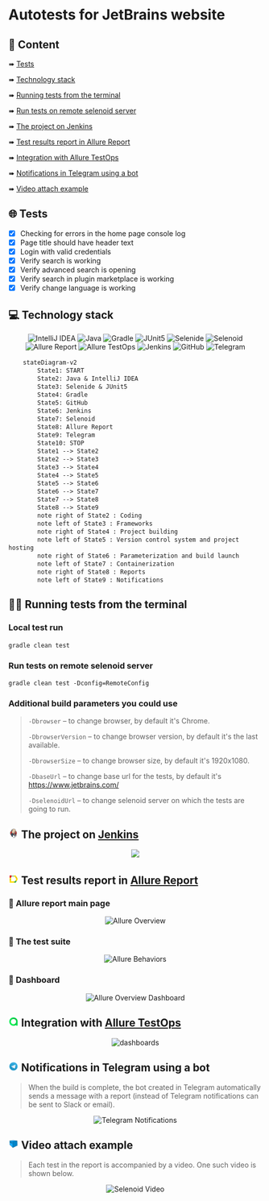 # Autotests for JetBrains website

## :page_with_curl:    Content

➠ [Tests](#globe_with_meridians-tests)

➠ [Technology stack](#computer-Technology-stack)

➠ [Running tests from the terminal](#technologist-Running-tests-from-the-terminal)

➠ [Run tests on remote selenoid server](#Run-tests-on-remote-selenoid-server)

➠ [The project on Jenkins](#-The-project-on-Jenkins)

➠ [Test results report in Allure Report](#-Test-results-report-in-Allure-Report)

➠ [Integration with Allure TestOps](#-Integration-with-allure-testops)

➠ [Notifications in Telegram using a bot](#-Notifications-in-Telegram-using-a-bot)

➠ [Video attach example](#-Video-attach-example)

## <a name="globe_with_meridians-tests"></a>:globe_with_meridians: Tests

- [x] Checking for errors in the home page console log
- [x] Page title should have header text
- [x] Login with valid credentials
- [x] Verify search is working
- [x] Verify advanced search is opening
- [x] Verify search in plugin marketplace is working
- [x] Verify change language is working

## :computer: Technology stack

<p align="center">
<img width="6%" title="IntelliJ IDEA" src="imagess/logo/Intelij_IDEA.svg">
<img width="6%" title="Java" src="imagess/logo/Java.svg">
<img width="6%" title="Gradle" src="imagess/logo/Gradle.svg">
<img width="6%" title="JUnit5" src="imagess/logo/JUnit5.svg">
<img width="6%" title="Selenide" src="imagess/logo/Selenide.svg">
<img width="6%" title="Selenoid" src="imagess/logo/Selenoid.svg">
<img width="6%" title="Allure Report" src="imagess/logo/Allure_Report.svg">
<img width="6%" title="Allure TestOps" src="imagess/logo/Allure_TO.svg">
<img width="6%" title="Jenkins" src="imagess/logo/Jenkins.svg">
<img width="6%" title="GitHub" src="imagess/logo/GitHub.svg">
<img width="6%" title="Telegram" src="imagess/logo/Telegram.svg">
</p>

```mermaid        
    stateDiagram-v2
        State1: START
        State2: Java & IntelliJ IDEA
        State3: Selenide & JUnit5
        State4: Gradle
        State5: GitHub
        State6: Jenkins
        State7: Selenoid
        State8: Allure Report
        State9: Telegram
        State10: STOP
        State1 --> State2
        State2 --> State3
        State3 --> State4
        State4 --> State5
        State5 --> State6
        State6 --> State7
        State7 --> State8
        State8 --> State9
        note right of State2 : Coding
        note left of State3 : Frameworks
        note right of State4 : Project building
        note left of State5 : Version control system and project hosting
        note right of State6 : Parameterization and build launch
        note left of State7 : Containerization
        note right of State8 : Reports
        note left of State9 : Notifications
```

## :technologist: Running tests from the terminal

### Local test run

```
gradle clean test
```

### Run tests on remote selenoid server

```
gradle clean test -Dconfig=RemoteConfig
```

### Additional build parameters you could use 

>
> <code>-Dbrowser</code> – to change browser, by default it's Chrome. 
>
> <code>-DbrowserVersion</code> – to change browser version, by default it's the last available.
>
> <code>-DbrowserSize</code> – to change browser size, by default it's 1920x1080.
>
> <code>-DbaseUrl</code> – to change base url for the tests, by default it's https://www.jetbrains.com/
>
> <code>-DselenoidUrl</code> – to change selenoid server on which the tests are going to run.

## <img width="4%" title="Jenkins" src="images/logo/Jenkins.svg"> The project on [Jenkins](https://jenkins.autotests.cloud/job/JetBrains-website/)

<p align="center">
  <img src="imagess/screens/Jenkins.png">
</p>

## <img width="4%" title="Allure Report" src="images/logo/Allure_Report.svg"> Test results report in [Allure Report](https://jenkins.autotests.cloud/job/JetBrains-website/allure/)

### :pushpin: Allure report main page

<p align="center">
<img title="Allure Overview" src="imagess/screens/allure_overview.png">
</p>

### :pushpin: The test suite

<p align="center">
<img title="Allure Behaviors" src="imagess/screens/allure_test_suite.png">
</p>

### :pushpin: Dashboard

<p align="center">
<img title="Allure Overview Dashboard" src="imagess/screens/allure_dashboard.png">
</p>

## <img width="4%" title="Allure TestOPS" src="images/logo/Allure_TO.svg"> Integration with [Allure TestOps](https://allure.autotests.cloud/launch/13201)

<p align="center">
  <img src="imagess/screens/Allure_TO.png" alt="dashboards">
</p>

## <img width="4%" title="Telegram" src="images/logo/Telegram.svg"> Notifications in Telegram using a bot

> When the build is complete, the bot created in Telegram automatically sends a message with a report (instead of Telegram notifications can be sent to Slack or email).
<p align="center">
<img title="Telegram Notifications" src="imagess/screens/telegram_notifications.png">
</p>

## <img width="4%" title="Selenoid" src="images/logo/Selenoid.svg"> Video attach example

> Each test in the report is accompanied by a video. One such video is shown below.
<p align="center">
  <img title="Selenoid Video" src="imagess/gif/selenoid_video.gif">
</p>